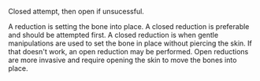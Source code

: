 Closed attempt, then open if unsucessful.

A reduction is setting the bone into place. A closed reduction is preferable and should be attempted first. A closed reduction is when gentle manipulations are used to set the bone in place without piercing the skin. If that doesn't work, an open reduction may be performed. Open reductions are more invasive and require opening the skin to move the bones into place.